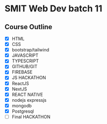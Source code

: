 # SMIT Web Dev batch 11

## Course Outline

- [x] HTML
- [x] CSS
- [x] bootstrap/tailwind
- [x] JAVASCRIPT
- [x] TYPESCRIPT
- [x] GITHUB/GIT
- [x] FIREBASE
- [x] JS HACKATHON
- [x] ReactJS
- [x] NextJS
- [x] REACT NATIVE
- [x] nodejs expressjs
- [x] mongodb
- [x] Postgresql
- [ ] Final HACKATHON
